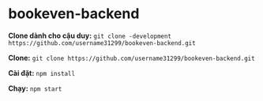 # bookeven-backend

**Clone dành cho cậu duy:** `git clone -development https://github.com/username31299/bookeven-backend.git`

**Clone:** `git clone https://github.com/username31299/bookeven-backend.git`

**Cài đặt:** `npm install`

**Chạy:** `npm start`
